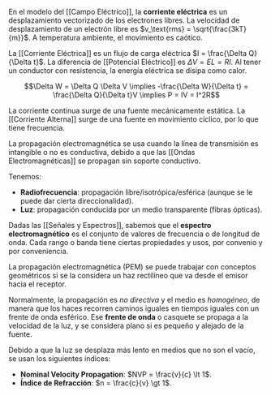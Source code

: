 En el modelo del [[Campo Eléctrico]], la **corriente eléctrica** es un desplazamiento vectorizado de los electrones libres. La velocidad de desplazamiento de un electrón libre es $v_\text{rms} = \sqrt{\frac{3kT}{m}}$. A temperatura ambiente, el movimiento es caótico.

La [[Corriente Eléctrica]] es un flujo de carga eléctrica $I = \frac{\Delta Q}{\Delta t}$. La diferencia de [[Potencial Eléctrico]] es $\Delta V = EL=RI$. Al tener un conductor con resistencia, la energía eléctrica se disipa como calor.

$$\Delta W = \Delta Q \Delta V \implies -\frac{\Delta W}{\Delta t} = \frac{\Delta Q}{\Delta t}V \implies P = IV = I^2R$$

La corriente continua surge de una fuente mecánicamente estática. La [[Corriente Alterna]] surge de una fuente en movimiento cíclico, por lo que tiene frecuencia.

La propagación electromagnética se usa cuando la línea de transmisión es intangible o no es conductiva, debido a que las [[Ondas Electromagnéticas]] se propagan sin soporte conductivo.

Tenemos:

- **Radiofrecuencia**: propagación libre/isotrópica/esférica (aunque se le puede dar cierta direccionalidad).
- **Luz**: propagación conducida por un medio transparente (fibras ópticas).

Dadas las [[Señales y Espectros]], sabemos que el **espectro electromagnético** es el conjunto de valores de frecuencia o de longitud de onda. Cada rango o banda tiene ciertas propiedades y usos, por convenio y por conveniencia.

La propagación electromagnética (PEM) se puede trabajar con conceptos geométricos si se la considera un haz rectilíneo que va desde el emisor hacia el receptor.

Normalmente, la propagación es _no directiva_ y el medio es _homogéneo_, de manera que los haces recorren caminos iguales en tiempos iguales con un frente de onda esférico. Ese **frente de onda** o casquete se propaga a la velocidad de la luz, y se considera plano si es pequeño y alejado de la fuente.

Debido a que la luz se desplaza más lento en medios que no son el vacío, se usan los siguientes índices:

- **Nominal Velocity Propagation**: $NVP = \frac{v}{c} \lt 1$.
- **Índice de Refracción**: $n = \frac{c}{v} \gt 1$.
